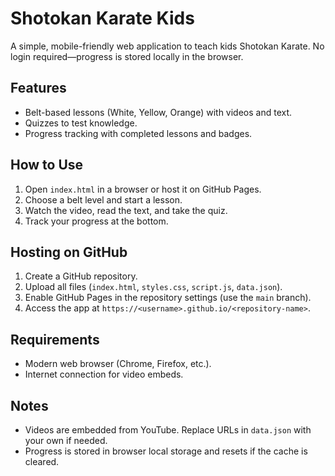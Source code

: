 # Shotokan Karate Kids

A simple, mobile-friendly web application to teach kids Shotokan Karate. No login required—progress is stored locally in the browser.

## Features
- Belt-based lessons (White, Yellow, Orange) with videos and text.
- Quizzes to test knowledge.
- Progress tracking with completed lessons and badges.

## How to Use
1. Open `index.html` in a browser or host it on GitHub Pages.
2. Choose a belt level and start a lesson.
3. Watch the video, read the text, and take the quiz.
4. Track your progress at the bottom.

## Hosting on GitHub
1. Create a GitHub repository.
2. Upload all files (`index.html`, `styles.css`, `script.js`, `data.json`).
3. Enable GitHub Pages in the repository settings (use the `main` branch).
4. Access the app at `https://<username>.github.io/<repository-name>`.

## Requirements
- Modern web browser (Chrome, Firefox, etc.).
- Internet connection for video embeds.

## Notes
- Videos are embedded from YouTube. Replace URLs in `data.json` with your own if needed.
- Progress is stored in browser local storage and resets if the cache is cleared.